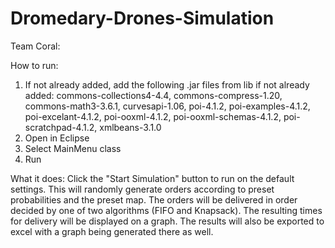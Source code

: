 # Dromedary-Drones-Simulation
Team Coral:

How to run:
1. If not already added, add the following .jar files from lib if not already added: commons-collections4-4.4, commons-compress-1.20, commons-math3-3.6.1, curvesapi-1.06, poi-4.1.2, poi-examples-4.1.2, poi-excelant-4.1.2, poi-ooxml-4.1.2, poi-ooxml-schemas-4.1.2, poi-scratchpad-4.1.2, xmlbeans-3.1.0
2. Open in Eclipse
3. Select MainMenu class
4. Run

What it does:
Click the "Start Simulation" button to run on the default settings. This will randomly generate orders according to preset probabilities and the preset map. The orders will be delivered in order  decided by one of two algorithms (FIFO and Knapsack). The resulting times for delivery will be displayed on a graph. The results will also be exported to excel with a graph being generated there as well.
